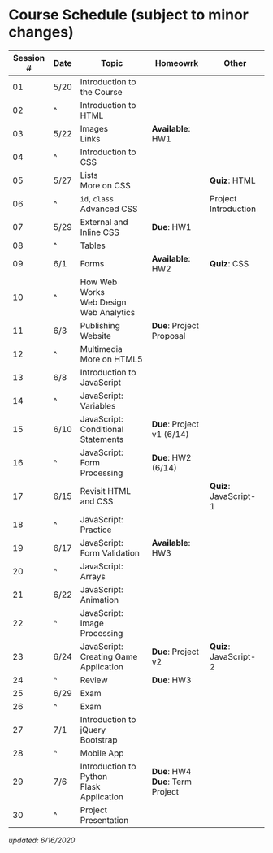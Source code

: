 # Course Schedule (subject to minor changes)

| Session # | Date | Topic                                        | Homeowrk                              | Other                  |
| --------- | ---- | -------------------------------------------- | ------------------------------------- | ---------------------- |
| 01        | 5/20 | Introduction to the Course                   |
| 02        | ^    | Introduction to HTML                         |
| 03        | 5/22 | Images<br>Links                              | **Available**: HW1                    |
| 04        | ^    | Introduction to CSS                          |
| 05        | 5/27 | Lists<br>More on CSS                         |                                       | **Quiz**: HTML         |
| 06        | ^    | `id`, `class`<br>Advanced CSS                |                                       | Project Introduction   |
| 07        | 5/29 | External and Inline CSS                      | **Due**: HW1                          |
| 08        | ^    | Tables                                       |
| 09        | 6/1  | Forms                                        | **Available**: HW2                    | **Quiz**: CSS          |
| 10        | ^    | How Web Works<br>Web Design<br>Web Analytics |
| 11        | 6/3  | Publishing Website                           | **Due**: Project Proposal             |
| 12        | ^    | Multimedia<br>More on HTML5                  |
| 13        | 6/8  | Introduction to JavaScript<br>               |                                       |
| 14        | ^    | JavaScript: Variables                        |                                       |
| 15        | 6/10 | JavaScript: Conditional Statements           | **Due**: Project v1 (6/14)            |                        |
| 16        | ^    | JavaScript: Form Processing                  | **Due**: HW2 (6/14)                   |
| 17        | 6/15 | Revisit HTML and CSS                         |                                       | **Quiz**: JavaScript-1 |
| 18        | ^    | JavaScript: Practice                         |                                       |
| 19        | 6/17 | JavaScript: Form Validation                  | **Available**: HW3                    |
| 20        | ^    | JavaScript: Arrays                           |
| 21        | 6/22 | JavaScript: Animation                        |                                       |
| 22        | ^    | JavaScript: Image Processing                 |
| 23        | 6/24 | JavaScript: Creating Game Application        | **Due**: Project v2                   | **Quiz**: JavaScript-2 |
| 24        | ^    | Review                                       | **Due**: HW3<br>                      |
| 25        | 6/29 | Exam                                         |                                       |                        |
| 26        | ^    | Exam                                         |
| 27        | 7/1  | Introduction to jQuery<br>Bootstrap          |                                       |                        |
| 28        | ^    | Mobile App                                   |
| 29        | 7/6  | Introduction to Python<br>Flask Application  | **Due**: HW4<br>**Due**: Term Project |
| 30        | ^    | Project Presentation                         |


*updated: 6/16/2020*